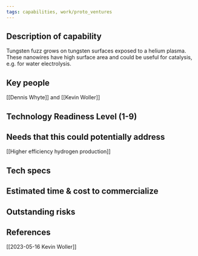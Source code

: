 ```yaml
---
tags: capabilities, work/proto_ventures
---
```


## Description of capability
Tungsten fuzz grows on tungsten surfaces exposed to a helium plasma. These nanowires have high surface area and could be useful for catalysis, e.g. for water electrolysis.

## Key people
[[Dennis Whyte]] and [[Kevin Woller]]
## Technology Readiness Level (1-9)

## Needs that this could potentially address
[[Higher efficiency hydrogen production]]
## Tech specs

## Estimated time & cost to commercialize

## Outstanding risks

## References
[[2023-05-16 Kevin Woller]]